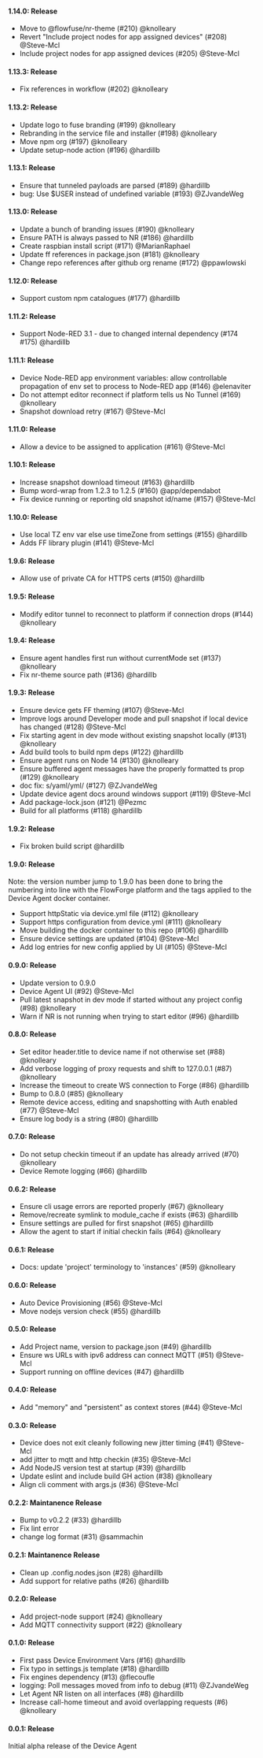 #### 1.14.0: Release

 - Move to @flowfuse/nr-theme (#210) @knolleary
 - Revert "Include project nodes for app assigned devices" (#208) @Steve-Mcl
 - Include project nodes for app assigned devices (#205) @Steve-Mcl

#### 1.13.3: Release

 - Fix references in workflow (#202) @knolleary

#### 1.13.2: Release

 - Update logo to fuse branding (#199) @knolleary
 - Rebranding in the service file and installer (#198) @knolleary
 - Move npm org (#197) @knolleary
 - Update setup-node action (#196) @hardillb
 
#### 1.13.1: Release

 - Ensure that tunneled payloads are parsed (#189) @hardillb
 - bug: Use $USER instead of undefined variable (#193) @ZJvandeWeg

#### 1.13.0: Release

 - Update a bunch of branding issues (#190) @knolleary
 - Ensure PATH is always passed to NR (#186) @hardillb
 - Create raspbian install script (#171) @MarianRaphael
 - Update ff references in package.json (#181) @knolleary
 - Change repo references after github org rename (#172) @ppawlowski
 
#### 1.12.0: Release

 - Support custom npm catalogues (#177) @hardillb

#### 1.11.2: Release

 - Support Node-RED 3.1 - due to changed internal dependency (#174 #175) @hardillb
 
#### 1.11.1: Release

 - Device Node-RED app environment variables: allow controllable propagation of env set to process to Node-RED app (#146) @elenaviter
 - Do not attempt editor reconnect if platform tells us No Tunnel (#169) @knolleary
 - Snapshot download retry (#167) @Steve-Mcl

#### 1.11.0: Release

  - Allow a device to be assigned to application (#161) @Steve-Mcl

#### 1.10.1: Release

 - Increase snapshot download timeout (#163) @hardillb
 - Bump word-wrap from 1.2.3 to 1.2.5 (#160) @app/dependabot
 - Fix device running or reporting old snapshot id/name (#157) @Steve-Mcl

#### 1.10.0: Release

 - Use local TZ env var else use timeZone from settings (#155) @hardillb
 - Adds FF library plugin (#141) @Steve-Mcl

#### 1.9.6: Release

 - Allow use of private CA for HTTPS certs (#150) @hardillb

#### 1.9.5: Release
 
 - Modify editor tunnel to reconnect to platform if connection drops (#144) @knolleary

#### 1.9.4: Release

 - Ensure agent handles first run without currentMode set (#137) @knolleary
 - Fix nr-theme source path (#136) @hardillb

#### 1.9.3: Release

 - Ensure device gets FF theming (#107) @Steve-Mcl
 - Improve logs around Developer mode and pull snapshot if local device has changed (#128) @Steve-Mcl
 - Fix starting agent in dev mode without existing snapshot locally (#131) @knolleary
 - Add build tools to build npm deps (#122) @hardillb
 - Ensure agent runs on Node 14 (#130) @knolleary
 - Ensure buffered agent messages have the properly formatted ts prop (#129) @knolleary
 - doc fix: s/yaml/yml/ (#127) @ZJvandeWeg
 - Update device agent docs around windows support (#119) @Steve-Mcl
 - Add package-lock.json (#121) @Pezmc
 - Build for all platforms (#118) @hardillb

#### 1.9.2: Release

 - Fix broken build script @hardillb

#### 1.9.0: Release

Note: the version number jump to 1.9.0 has been done to bring the numbering
into line with the FlowForge platform and the tags applied to the Device Agent
docker container.

 - Support httpStatic via device.yml file (#112) @knolleary
 - Support https configuration from device.yml (#111) @knolleary
 - Move building the docker container to this repo (#106) @hardillb
 - Ensure device settings are updated (#104) @Steve-Mcl
 - Add log entries for new config applied by UI (#105) @Steve-Mcl

#### 0.9.0: Release

 - Update version to 0.9.0
 - Device Agent UI (#92) @Steve-Mcl
 - Pull latest snapshot in dev mode if started without any project config (#98) @knolleary
 - Warn if NR is not running when trying to start editor (#96) @hardillb
 
#### 0.8.0: Release

 - Set editor header.title to device name if not otherwise set (#88) @knolleary
 - Add verbose logging of proxy requests and shift to 127.0.0.1 (#87) @knolleary
 - Increase the timeout to create WS connection to Forge (#86) @hardillb
 - Bump to 0.8.0 (#85) @knolleary
 - Remote device access, editing and snapshotting with Auth enabled (#77) @Steve-Mcl
 - Ensure log body is a string (#80) @hardillb

#### 0.7.0: Release

 - Do not setup checkin timeout if an update has already arrived (#70) @knolleary
 - Device Remote logging (#66) @hardillb

#### 0.6.2: Release

 - Ensure cli usage errors are reported properly (#67) @knolleary
 - Remove/recreate symlink to module_cache if exists (#63) @hardillb
 - Ensure settings are pulled for first snapshot (#65) @hardillb
 - Allow the agent to start if initial checkin fails (#64) @knolleary

#### 0.6.1: Release

 - Docs: update 'project' terminology to 'instances' (#59) @knolleary

#### 0.6.0: Release

 - Auto Device Provisioning (#56) @Steve-Mcl
 - Move nodejs version check (#55) @hardillb

#### 0.5.0: Release
 
 - Add Project name, version to package.json (#49) @hardillb
 - Ensure ws URLs with ipv6 address can connect MQTT (#51) @Steve-Mcl
 - Support running on offline devices (#47) @hardillb

#### 0.4.0: Release

 - Add "memory" and "persistent" as context stores (#44) @Steve-Mcl

#### 0.3.0: Release

 - Device does not exit cleanly following new jitter timing (#41) @Steve-Mcl
 - add jitter to mqtt and http checkin (#35) @Steve-Mcl
 - Add NodeJS version test at startup (#39) @hardillb
 - Update eslint and include build GH action (#38) @knolleary
 - Align cli comment with args.js (#36) @Steve-Mcl

#### 0.2.2: Maintanence Release

 - Bump to v0.2.2 (#33) @hardillb
 - Fix lint error 
 - change log format (#31) @sammachin

#### 0.2.1: Maintanence Release

 - Clean up .config.nodes.json (#28) @hardillb
 - Add support for relative paths (#26) @hardillb

#### 0.2.0: Release

  - Add project-node support (#24) @knolleary
  - Add MQTT connectivity support (#22) @knolleary

#### 0.1.0: Release

 - First pass Device Environment Vars (#16) @hardillb
 - Fix typo in settings.js template (#18) @hardillb
 - Fix engines dependency (#13) @flecoufle
 - logging: Poll messages moved from info to debug (#11) @ZJvandeWeg
 - Let Agent NR listen on all interfaces (#8) @hardillb
 - Increase call-home timeout and avoid overlapping requests (#6) @knolleary

#### 0.0.1: Release

Initial alpha release of the Device Agent
